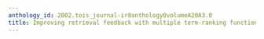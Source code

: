 ```yaml
---
anthology_id: 2002.tois_journal-ir0anthology0volumeA20A3.0
title: Improving retrieval feedback with multiple term-ranking function combination
---
```

